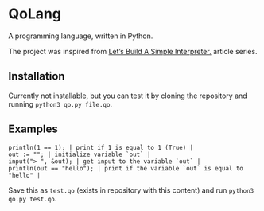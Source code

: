 # QoLang
A programming language, written in Python.

The project was inspired from [Let’s Build A Simple Interpreter.](https://ruslanspivak.com/lsbasi-part1/) article series.

## Installation
Currently not installable, but you can test it by cloning the repository and running `python3 qo.py file.qo`.

## Examples
```
println(1 == 1); | print if 1 is equal to 1 (True) |
out := ""; | initialize variable `out` |
input("> ", &out); | get input to the variable `out` |
println(out == "hello"); | print if the variable `out` is equal to "hello" |
```

Save this as `test.qo` (exists in repository with this content) and run `python3 qo.py test.qo`.